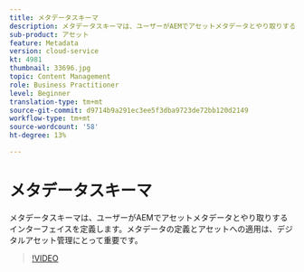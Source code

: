 ```yaml
---
title: メタデータスキーマ
description: メタデータスキーマは、ユーザーがAEMでアセットメタデータとやり取りするインターフェイスを定義します。メタデータの定義とアセットへの適用は、デジタルアセット管理にとって重要です。
sub-product: アセット
feature: Metadata
version: cloud-service
kt: 4981
thumbnail: 33696.jpg
topic: Content Management
role: Business Practitioner
level: Beginner
translation-type: tm+mt
source-git-commit: d9714b9a291ec3ee5f3dba9723de72bb120d2149
workflow-type: tm+mt
source-wordcount: '58'
ht-degree: 13%

---
```



# メタデータスキーマ

メタデータスキーマは、ユーザーがAEMでアセットメタデータとやり取りするインターフェイスを定義します。メタデータの定義とアセットへの適用は、デジタルアセット管理にとって重要です。

>[!VIDEO](https://video.tv.adobe.com/v/33696/?quality=12&learn=on&hidetitle=true)
